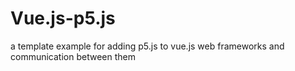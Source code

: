 # Vue.js-p5.js
a template example for adding p5.js to vue.js web frameworks and communication between them
